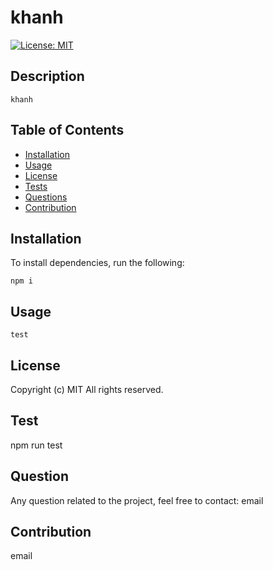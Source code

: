 
  # khanh

  [![License: MIT](https://img.shields.io/badge/License-MIT-yellow.svg)](https://opensource.org/licenses/MIT)
  
## Description
    khanh

## Table of Contents
  * [Installation](#installation)
  * [Usage](#usage)
  * [License](#license)
  * [Tests](#tests)
  * [Questions](#questions)
  * [Contribution](#contribution)
 
## Installation

  To install dependencies, run the following:

    
    npm i
    

## Usage

    test
    
## License
  Copyright (c) 
  MIT
  All rights reserved.

## Test
  npm run test

## Question
Any question related to the project, feel free to contact:
  email

## Contribution
  email

